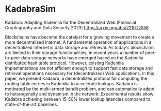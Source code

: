 # KadabraSim 
Kadabra: Adapting Kademlia for the Decentralized Web (Financial Cryptography and Data Security 2023)
https://arxiv.org/abs/2210.12858

Blockchains have become the catalyst for a growing movement to create a more decentralized Internet. A fundamental operation of applications in a decentralized Internet is data storage and retrieval. As today's blockchains are limited in their storage functionalities, in recent years a number of peer-to-peer data storage networks have emerged based on the Kademlia distributed hash table protocol. However, existing Kademlia implementations are not efficient enough to support fast data storage and retrieval operations necessary for (decentralized) Web applications. In this paper, we present Kadabra, a decentralized protocol for computing the routing table entries in Kademlia to accelerate lookups. Kadabra is motivated by the multi-armed bandit problem, and can automatically adapt to heterogeneity and dynamism in the network. Experimental results show Kadabra achieving between 15-50% lower lookup latencies compared to state-of-the-art baselines.
